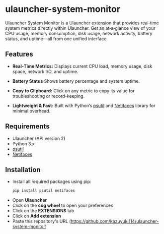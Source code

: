 # ulauncher-system-monitor
Ulauncher System Monitor is a Ulauncher extension that provides real‑time system metrics directly within Ulauncher. Get an at‑a‑glance view of your CPU usage, memory consumption, disk usage, network activity, battery status, and uptime—all from one unified interface.

## Features

- **Real‑Time Metrics:**
  Displays current CPU load, memory usage, disk space, network I/O, and uptime.

- **Battery Status**
  Shows battery percentage and system uptime.

- **Copy to Clipboard:**
  Click on any metric to copy its value for troubleshooting or record-keeping.

- **Lightweight & Fast:**
  Built with Python’s [psutil](https://github.com/giampaolo/psutil) and [Netifaces](https://github.com/raphdg/netifaces) library for minimal overhead.

## Requirements

- Ulauncher (API version 2)
- Python 3.x
- [psutil](https://github.com/giampaolo/psutil)
- [Netifaces](https://github.com/raphdg/netifaces)
## Installation
- Install all required packages using pip:
  ```bash
  pip install psutil netifaces
  ```
- Open **Ulauncher**
- Click on the **cog wheel** to open your preferences
- Click on the **EXTENSIONS** tab
- Click on **Add extension**
- Paste this repository's URL (https://github.com/kazuyuki114/ulauncher-system-monitor)
